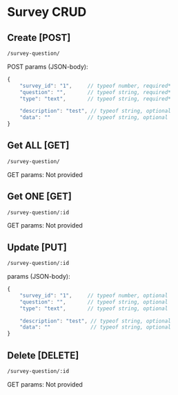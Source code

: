 # Survey CRUD

## Create [POST]

```bash
/survey-question/
```

POST params (JSON-body):
```javascript
{
    "survey_id": "1",     // typeof number, required*
    "question": "",       // typeof string, required*
    "type": "text",       // typeof string, required*

    "description": "test", // typeof string, optional
    "data": ""            // typeof string, optional
}
```

## Get ALL [GET]

```bash
/survey-question/
```

GET params: Not provided

## Get ONE [GET]

```bash
/survey-question/:id
```

GET params: Not provided

## Update [PUT]

```bash
/survey-question/:id
```

params (JSON-body):
```javascript
{
    "survey_id": "1",     // typeof number, optional
    "question": "",       // typeof string, optional
    "type": "text",       // typeof string, optional

    "description": "test", // typeof string, optional
    "data": ""             // typeof string, optional
}
```

## Delete [DELETE]

```bash
/survey-question/:id
```

GET params: Not provided